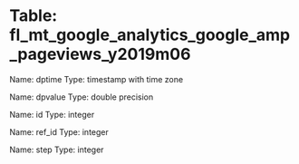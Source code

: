 Table: fl_mt_google_analytics_google_amp_pageviews_y2019m06
===========================================================

Name: dptime
Type: timestamp with time zone

Name: dpvalue
Type: double precision

Name: id
Type: integer

Name: ref_id
Type: integer

Name: step
Type: integer


